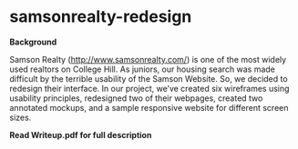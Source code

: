 # samsonrealty-redesign

**Background**

Samson Realty (http://www.samsonrealty.com/) is one of the most widely used realtors on College Hill. As juniors, our housing search was made difficult by the terrible usability of the Samson Website. So, we decided to redesign their interface. In our project, we’ve created six wireframes using usability principles, redesigned two of their webpages, created two annotated mockups, and a sample responsive website for different screen sizes.

**Read Writeup.pdf for full description**
